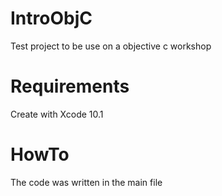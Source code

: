 # IntroObjC
Test project to be use on a objective c workshop

# Requirements
Create with Xcode 10.1

# HowTo
The code was written in the main file
